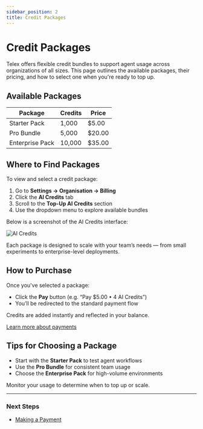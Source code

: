 ```yaml
---
sidebar_position: 2
title: Credit Packages
---
```


# Credit Packages

Telex offers flexible credit bundles to support agent usage across organizations of all sizes. This page outlines the available packages, their pricing, and how to select one when you're ready to top up.


## Available Packages

| Package           | Credits     | Price   |
|-------------------|-------------|---------|
| Starter Pack      | 1,000       | $5.00   |
| Pro Bundle        | 5,000       | $20.00  |
| Enterprise Pack   | 10,000      | $35.00 |


## Where to Find Packages

To view and select a credit package:

1. Go to **Settings → Organisation → Billing**
2. Click the **AI Credits** tab
3. Scroll to the **Top-Up AI Credits** section
4. Use the dropdown menu to explore available bundles


Below is a screenshot of the AI Credits interface:

![AI Credits](/img/ai-credits.png)

Each package is designed to scale with your team’s needs — from small experiments to enterprise-level deployments.

## How to Purchase

Once you've selected a package:

- Click the **Pay** button (e.g. “Pay $5.00 • 4 AI Credits”)
- You’ll be redirected to the standard payment flow  

Credits are added instantly and reflected in your balance.

[Learn more about payments](../payment-transactions/how-payment-work.md)

## Tips for Choosing a Package

- Start with the **Starter Pack** to test agent workflows
- Use the **Pro Bundle** for consistent team usage
- Choose the **Enterprise Pack** for high-volume environments

Monitor your usage to determine when to top up or scale.

---

### Next Steps
- [Making a Payment](../payment-transactions/making-payment.md)